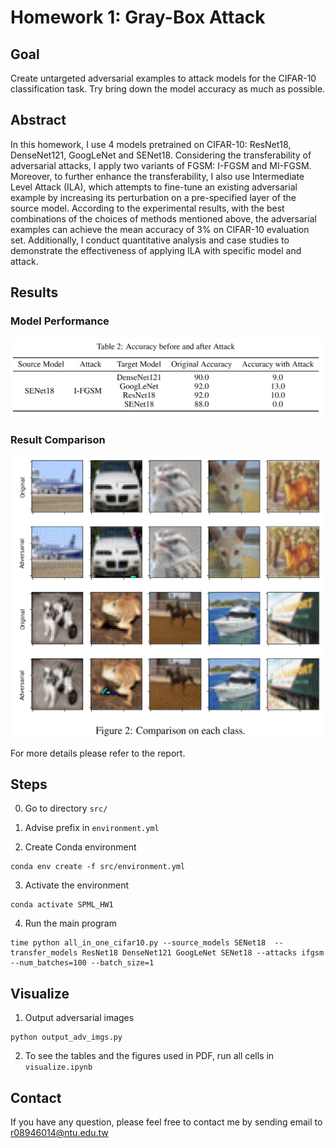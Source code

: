 # Homework 1: Gray-Box Attack

## Goal

Create untargeted adversarial examples to attack models for the CIFAR-10 classification task. Try bring down the model accuracy as much as possible.

## Abstract 

In this homework, I use 4 models pretrained on CIFAR-10: ResNet18, DenseNet121, GoogLeNet and SENet18. Considering the transferability of adversarial attacks, I apply two variants of FGSM: I-FGSM and MI-FGSM. Moreover, to further enhance the transferability, I also use Intermediate Level Attack (ILA), which attempts to fine-tune an existing adversarial example by increasing its perturbation on a pre-specified layer of the source model. According to the experimental results, with the best combinations of the choices of methods mentioned above, the adversarial examples can achieve the mean accuracy of 3% on CIFAR-10 evaluation set. Additionally, I conduct quantitative analysis and case studies to demonstrate the effectiveness of applying ILA with specific model and attack.

## Results

### Model Performance

<img src="table.png" width="700" />

### Result Comparison

<img src="comparison.png" width="600" />

For more details please refer to the report.

## Steps

0. Go to directory `src/`

1. Advise prefix in `environment.yml `

2. Create Conda environment
```
conda env create -f src/environment.yml 
```

3. Activate the environment
```
conda activate SPML_HW1
```

4. Run the main program
```
time python all_in_one_cifar10.py --source_models SENet18  --transfer_models ResNet18 DenseNet121 GoogLeNet SENet18 --attacks ifgsm --num_batches=100 --batch_size=1
```

## Visualize
1. Output adversarial images
```
python output_adv_imgs.py
```

2. To see the tables and the figures used in PDF, run all cells in `visualize.ipynb`

## Contact

If you have any question, please feel free to contact me by sending email to [r08946014@ntu.edu.tw](mailto:r08946014@ntu.edu.tw)

